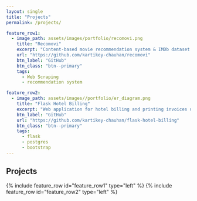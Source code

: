 ```yaml
---
layout: single
title: "Projects"
permalink: /projects/

feature_row1:
  - image_path: assets/images/portfolio/recomovi.png
    title: "Recomovi"
    excerpt: "Content-based movie recommendation system & IMDb dataset generator written in Python."
    url: "https://github.com/kartikey-chauhan/recomovi"
    btn_label: "GitHub"
    btn_class: "btn--primary"
    tags:
      - Web Scraping
      - recommendation system

feature_row2:
  - image_path: assets/images//portfolio/er_diagram.png
    title: "Flask Hotel Billing"
    excerpt: "Web application for hotel billing and printing invoices using Flask and PostgreSQL."
    btn_label: "GitHub"
    url: "https://github.com/kartikey-chauhan/flask-hotel-billing"
    btn_class: "btn--primary"
    tags:
      - flask
      - postgres
      - bootstrap
---
```


## Projects

{% include feature_row id="feature_row1" type="left" %}
{% include feature_row id="feature_row2" type="left" %}
